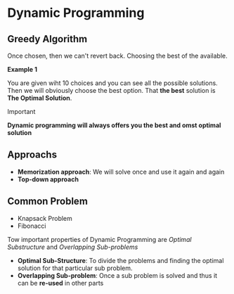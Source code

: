 # Dynamic Programming

## Greedy Algorithm
Once chosen, then we can't revert back. Choosing the best of the available. 

**Example 1** 

You are given wiht 10 choices and you can see all the possible solutions. Then we will obviously choose the best option.
That __the best__ solution is **The Optimal Solution**.

> [!IMPORTANT]
> **Dynamic programming will always offers you the best and omst optimal solution**

## Approachs
* __Memorization approach__: We will solve once and use it again and again
* __Top-down approach__

## Common Problem
* Knapsack Problem
* Fibonacci

Tow important properties of Dynamic Programming are _Optimal Substructure_ and _Overlapping Sub-problems_
* **Optimal Sub-Structure**: To divide the problems and finding the optimal solution for that particular sub problem.
* **Overlapping Sub-problem**: Once a sub problem is solved and thus it can be **re-used** in other parts